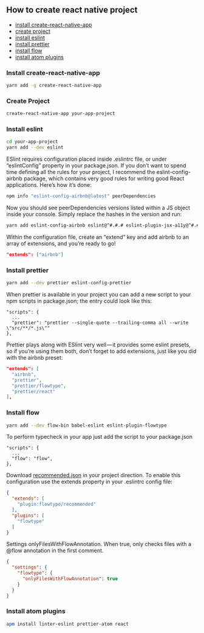 ## How to create react native project

* [install create-react-native-app](#install-create-react-native-app)
* [create project](#create-project)
* [install eslint](#install-eslint)
* [install prettier](#install-prettier)
* [install flow](#install-flow)
* [install atom plugins](#install-atom-plugins)


### Install create-react-native-app
```bash
yarn add -g create-react-native-app
```

### Create Project
```bash
create-react-native-app your-app-project
```

### Install eslint
```bash
cd your-app-project
yarn add --dev eslint
```
ESlint requires configuration placed inside .eslintrc file, or under “eslintConfig” property in your package.json. If you don’t want to spend time defining all the rules for your project, I recommend the eslint-config-airbnb package, which contains very good rules for writing good React applications. Here’s how it’s done:
```bash
npm info "eslint-config-airbnb@latest" peerDependencies
```
Now you should see peerDependencies versions listed within a JS object inside your console. Simply replace the hashes in the version and run:
```bash
yarn add eslint-config-airbnb eslint@^#.#.# eslint-plugin-jsx-a11y@^#.#.# eslint-plugin-import@^#.#.# eslint-plugin-react@^#.#.# --dev
```
Within the configuration file, create an “extend” key and add airbnb to an array of extensions, and you’re ready to go!
```json
"extends": ["airbnb"]
```

### Install prettier
```bash
yarn add --dev prettier eslint-config-prettier
```
When prettier is available in your project you can add a new script to your npm scripts in package.json; the entry could look like this:
```
"scripts": {
  ...
  "prettier": "prettier --single-quote --trailing-comma all --write \"src/**/*.js\""
},
```
Prettier plays along with ESlint very well — it provides some eslint presets, so if you’re using them both, don’t forget to add extensions, just like you did with the airbnb preset:
```json
"extends": [
  "airbnb",
  "prettier",
  "prettier/flowtype",
  "prettier/react"
],
```

### Install flow
```bash
yarn add --dev flow-bin babel-eslint eslint-plugin-flowtype
```
To perform typecheck in your app just add the script to your package.json
```
"scripts": {
  ...
  "flow": "flow",
},
```
Download [recommended.json](https://raw.githubusercontent.com/gajus/eslint-plugin-flowtype/master/src/configs/recommended.json) in your project direction.
To enable this configuration use the extends property in your .eslintrc config file:
```json
{
  "extends": [
    "plugin:flowtype/recommended"
  ],
  "plugins": [
    "flowtype"
  ]
}
```
Settings onlyFilesWithFlowAnnotation.
When true, only checks files with a @flow annotation in the first comment.
```json
{
  "settings": {
    "flowtype": {
      "onlyFilesWithFlowAnnotation": true
    }
  }
}
```

### Install atom plugins
```bash
apm install linter-eslint prettier-atom react
```

